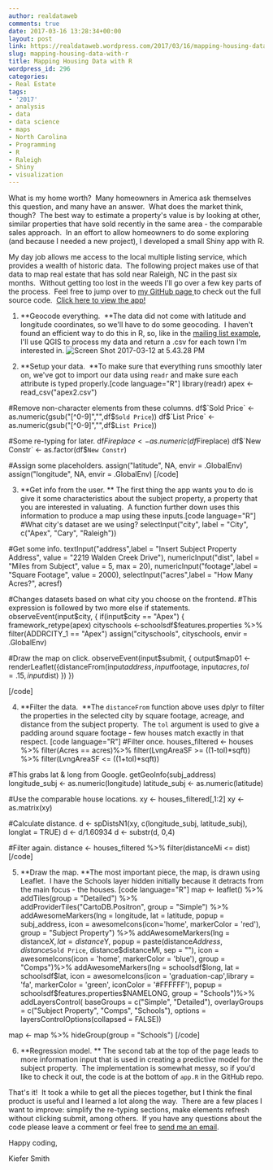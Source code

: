 ```yaml
---
author: realdataweb
comments: true
date: 2017-03-16 13:28:34+00:00
layout: post
link: https://realdataweb.wordpress.com/2017/03/16/mapping-housing-data-with-r/
slug: mapping-housing-data-with-r
title: Mapping Housing Data with R
wordpress_id: 296
categories:
- Real Estate
tags:
- '2017'
- analysis
- data
- data science
- maps
- North Carolina
- Programming
- R
- Raleigh
- Shiny
- visualization
---
```


What is my home worth?  Many homeowners in America ask themselves this question, and many have an answer.  What does the market think, though?  The best way to estimate a property's value is by looking at other, similar properties that have sold recently in the same area - the comparable sales approach.  In an effort to allow homeowners to do some exploring (and because I needed a new project), I developed a small Shiny app with R.

My day job allows me access to the local multiple listing service, which provides a wealth of historic data.  The following project makes use of that data to map real estate that has sold near Raleigh, NC in the past six months.  Without getting too lost in the weeds I'll go over a few key parts of the process.  Feel free to jump over to [my GitHub page ](https://github.com/kiefersmith/House-Search-v2)to check out the full source code.  [Click here to view the app!](https://kiefer.shinyapps.io/compsearchv08/)



	
  1. **Geocode everything.  **The data did not come with latitude and longitude coordinates, so we'll have to do some geocoding.  I haven't found an efficient way to do this in R, so, like in the [mailing list example](https://realdataweb.wordpress.com/2017/02/15/creating-a-mailing-list-in-qgis-and-r/), I'll use QGIS to process my data and return a .csv for each town I'm interested in.
![Screen Shot 2017-03-12 at 5.43.28 PM](https://realdataweb.files.wordpress.com/2017/03/screen-shot-2017-03-12-at-5-43-28-pm.png)

	
  2. **Setup your data.  **To make sure that everything runs smoothly later on, we've got to import our data using `readr` and make sure each attribute is typed properly.[code language="R"]
library(readr)
apex <- read_csv("apex2.csv")

#Remove non-character elements from these columns.
df$`Sold Price` <- as.numeric(gsub("[^0-9]","",df$`Sold Price`))
df$`List Price` <- as.numeric(gsub("[^0-9]","",df$`List Price`))

#Some re-typing for later.
df$Fireplace <- as.numeric(df$Fireplace)
df$`New Constr` <- as.factor(df$`New Constr`)

#Assign some placeholders.
assign("latitude", NA, envir = .GlobalEnv)
assign("longitude", NA, envir = .GlobalEnv)
[/code]

	
  3. **Get info from the user. ** The first thing the app wants you to do is give it some characteristics about the subject property, a property that you are interested in valuating.  A function further down uses this information to produce a map using these inputs.[code language="R"]
 #What city's dataset are we using?
 selectInput("city", label = "City", c("Apex", "Cary", "Raleigh"))

 #Get some info.
 textInput("address",label = "Insert Subject Property Address", value = "2219 Walden Creek Drive"),
 numericInput("dist", label = "Miles from Subject", value = 5, max = 20),
 numericInput("footage",label = "Square Footage", value = 2000),
 selectInput("acres",label = "How Many Acres?", acresf)

 #Changes datasets based on what city you choose on the frontend.
 #This expression is followed by two more else if statements.
observeEvent(input$city, {
 if(input$city == "Apex") {
 framework_retype(apex)
 cityschools <-schoolsdf$features.properties %>%
 filter(ADDRCITY_1 == "Apex")
 assign("cityschools", cityschools, envir = .GlobalEnv)

 #Draw the map on click.
 observeEvent(input$submit, {
 output$map01 <- renderLeaflet({distanceFrom(input$address, input$footage, input$acres,tol = .15, input$dist)
 })
 })

[/code]

	
  4. **Filter the data.  **The `distanceFrom` function above uses dplyr to filter the properties in the selected city by square footage, acreage, and distance from the subject property.  The `tol` argument is used to give a padding around square footage - few houses match exactly in that respect.
[code language="R"]
 #Filter once.
 houses_filtered <- houses %>%
  filter(Acres == acres)%>%
  filter(LvngAreaSF >= ((1-tol)*sqft)) %>%
  filter(LvngAreaSF <= ((1+tol)*sqft))

 #This grabs lat & long from Google.
 getGeoInfo(subj_address)
 longitude_subj <- as.numeric(longitude)
 latitude_subj <- as.numeric(latitude)

 #Use the comparable house locations.
 xy <- houses_filtered[,1:2]
 xy <- as.matrix(xy)

 #Calculate distance.
 d <- spDistsN1(xy, c(longitude_subj, latitude_subj), longlat = TRUE)
 d <- d/1.60934
 d <- substr(d, 0,4)

 #Filter again.
 distance <- houses_filtered %>%
  filter(distanceMi <= dist)
[/code]

	
  5. **Draw the map. **The most important piece, the map, is drawn using Leaflet.  I have the Schools layer hidden initially because it detracts from the main focus - the houses.
[code language="R"]
map <- leaflet() %>%
 addTiles(group = "Detailed") %>%
 addProviderTiles("CartoDB.Positron", group = "Simple") %>%
 addAwesomeMarkers(lng = longitude, lat = latitude, popup = subj_address, icon = awesomeIcons(icon='home', markerColor = 'red'), group = "Subject Property") %>%
 addAwesomeMarkers(lng = distance$X, lat = distance$Y, popup = paste(distance$Address,distance$`Sold Price`, distance$distanceMi, sep = ""), icon = awesomeIcons(icon = 'home', markerColor = 'blue'), group = "Comps")%>%
 addAwesomeMarkers(lng = schoolsdf$long, lat = schoolsdf$lat, icon = awesomeIcons(icon = 'graduation-cap',library = 'fa', markerColor = 'green', iconColor = '#FFFFFF'), popup = schoolsdf$features.properties$NAMELONG, group = "Schools")%>%
  addLayersControl(
   baseGroups = c("Simple", "Detailed"),
   overlayGroups = c("Subject Property", "Comps", "Schools"),
   options = layersControlOptions(collapsed = FALSE))

map <- map %>% hideGroup(group = "Schools") [/code]

	
  6. **Regression model. ** The second tab at the top of the page leads to more information input that is used in creating a predictive model for the subject property.  The implementation is somewhat messy, so if you'd like to check it out, the code is at the bottom of `app.R` in the GitHub repo.


That's it!  It took a while to get all the pieces together, but I think the final product is useful and I learned a lot along the way.  There are a few places I want to improve: simplify the re-typing sections, make elements refresh without clicking submit, among others.  If you have any questions about the code please leave a comment or feel free to [send me an email](https://realdataweb.wordpress.com/contact/).

Happy coding,

Kiefer Smith








